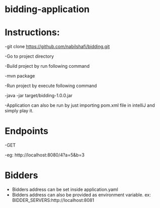# bidding-application

# Instructions:

-git clone https://github.com/nabilshafi/bidding.git

-Go to project directory

-Build project by run following command

-mvn package 

-Run project by execute following command

-java -jar target/bidding-1.0.0.jar

-Application can also be run by just importing pom.xml file in intelliJ and simply play it. 


# Endpoints

-GET

-eg: http://localhost:8080/4?a=5&b=3

# Bidders
- Bidders address can be set inside application.yaml 
- Bidders address can also be provided as environment variable. ex: BIDDER_SERVERS:http://localhost:8081

